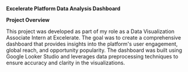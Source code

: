**Excelerate Platform Data Analysis Dashboard**

**Project Overview**


This project was developed as part of my role as a Data Visualization Associate Intern at Excelerate. The goal was to create a comprehensive dashboard that provides insights into the platform's user engagement, global reach, and opportunity popularity. The dashboard was built using Google Looker Studio and leverages data preprocessing techniques to ensure accuracy and clarity in the visualizations.
